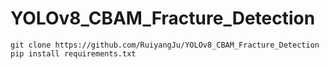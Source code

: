 # YOLOv8_CBAM_Fracture_Detection


```
git clone https://github.com/RuiyangJu/YOLOv8_CBAM_Fracture_Detection
pip install requirements.txt
```
